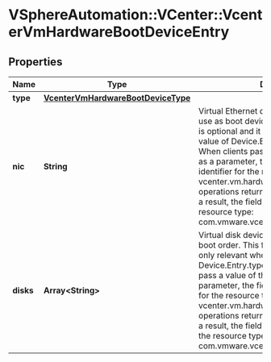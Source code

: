 # VSphereAutomation::VCenter::VcenterVmHardwareBootDeviceEntry

## Properties
Name | Type | Description | Notes
------------ | ------------- | ------------- | -------------
**type** | [**VcenterVmHardwareBootDeviceType**](VcenterVmHardwareBootDeviceType.md) |  | [optional] 
**nic** | **String** | Virtual Ethernet device. Ethernet device to use as boot device for this entry. This field is optional and it is only relevant when the value of Device.Entry.type is ETHERNET. When clients pass a value of this structure as a parameter, the field must be an identifier for the resource type: vcenter.vm.hardware.Ethernet. When operations return a value of this structure as a result, the field will be an identifier for the resource type: com.vmware.vcenter.vm.hardware.Ethernet. | [optional] 
**disks** | **Array&lt;String&gt;** | Virtual disk device. List of virtual disks in boot order. This field is optional and it is only relevant when the value of Device.Entry.type is DISK. When clients pass a value of this structure as a parameter, the field must contain identifiers for the resource type: vcenter.vm.hardware.Disk. When operations return a value of this structure as a result, the field will contain identifiers for the resource type: com.vmware.vcenter.vm.hardware.Disk. | [optional] 


